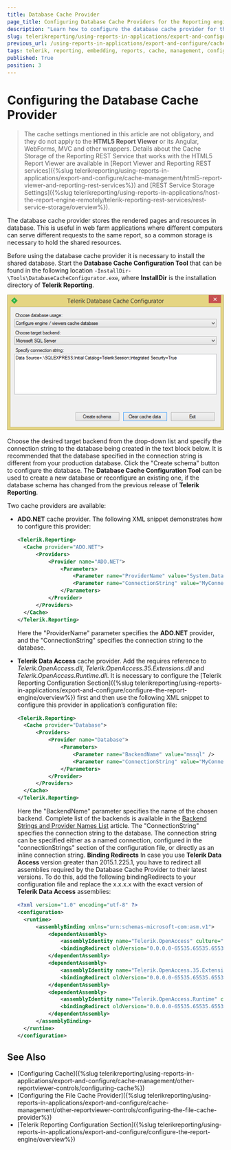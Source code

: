 ```yaml
---
title: Database Cache Provider
page_title: Configuring Database Cache Providers for the Reporting engine
description: "Learn how to configure the database cache provider for the Reporting engine when working with Telerik Reporting."
slug: telerikreporting/using-reports-in-applications/export-and-configure/cache-management/other-reportviewer-controls/configuring-the-database-cache-provider
previous_url: /using-reports-in-applications/export-and-configure/cache-management/other-reportviewer-controls/configuring-the-database-cache-provider, /configuring-telerik-reporting-database-session-state-provider
tags: telerik, reporting, embedding, reports, cache, management, configuring, database, provider
published: True
position: 3
---
```


# Configuring the Database Cache Provider

> The cache settings mentioned in this article are not obligatory, and they do not apply to the **HTML5 Report Viewer** or its Angular, WebForms, MVC and other wrappers. Details about the Cache Storage of the Reporting REST Service that works with the HTML5 Report Viewer are available in [Report Viewer and Reporting REST services]({%slug telerikreporting/using-reports-in-applications/export-and-configure/cache-management/html5-report-viewer-and-reporting-rest-services%}) and [REST Service Storage Settings]({%slug telerikreporting/using-reports-in-applications/host-the-report-engine-remotely/telerik-reporting-rest-services/rest-service-storage/overview%}).

The database cache provider stores the rendered pages and resources in database. This is useful in web farm applications where different computers can serve different requests to the same report, so a common storage is necessary to hold the shared resources.

Before using the database cache provider it is necessary to install the shared database. Start the **Database Cache Configuration Tool** that can be found in the following location `-InstallDir-\Tools\DatabaseCacheConfigurator.exe`, where **InstallDir** is the installation directory of **Telerik Reporting**.

![The Telerik Database Cache Configurator Tool for configuring Database Cache Provider](images/SessionState/sessionmanagement3.png)

Choose the desired target backend from the drop-down list and specify the connection string to the database being created in the text block below. It is recommended that the database specified in the connection string is different from your production database. Click the "Create schema" button to configure the database. The **Database Cache Configuration Tool** can be used to create a new database or reconfigure an existing one, if the database schema has changed from the previous release of **Telerik Reporting**.

Two cache providers are available:

- **ADO.NET** cache provider. The following XML snippet demonstrates how to configure this provider:

  ```XML
  <Telerik.Reporting>
  	<Cache provider="ADO.NET">
  		<Providers>
  			<Provider name="ADO.NET">
  				<Parameters>
  					<Parameter name="ProviderName" value="System.Data.SqlClient" />
  					<Parameter name="ConnectionString" value="MyConnectionString" />
  				</Parameters>
  			</Provider>
  		</Providers>
  	</Cache>
  </Telerik.Reporting>
  ```

  Here the "ProviderName" parameter specifies the **ADO.NET** provider, and the "ConnectionString" specifies the connection string to the database.

- **Telerik Data Access** cache provider. Add the requires reference to _Telerik.OpenAccess.dll_, _Telerik.OpenAccess.35.Extensions.dll_ and _Telerik.OpenAccess.Runtime.dll_. It is necessary to configure the [Telerik Reporting Configuration Section]({%slug telerikreporting/using-reports-in-applications/export-and-configure/configure-the-report-engine/overview%}) first and then use the following XML snippet to configure this provider in application’s configuration file:

  ```XML
  <Telerik.Reporting>
  	<Cache provider="Database">
  		<Providers>
  			<Provider name="Database">
  				<Parameters>
  					<Parameter name="BackendName" value="mssql" />
  					<Parameter name="ConnectionString" value="MyConnectionString" />
  				</Parameters>
  			</Provider>
  		</Providers>
  	</Cache>
  </Telerik.Reporting>
  ```

  Here the "BackendName" parameter specifies the name of the chosen backend. Complete list of the backends is available in the [Backend Strings and Provider Names List](https://docs.telerik.com/data-access/developers-guide/database-specifics/database-specifics-backend-strings-provider-names-list) article. The "ConnectionString" specifies the connection string to the database. The connection string can be specified either as a named connection, configured in the "connectionStrings" section of the configuration file, or directly as an inline connection string. **Binding Redirects** In case you use **Telerik Data Access** version greater than 2015.1.225.1, you have to redirect all assemblies required by the Database Cache Provider to their latest versions. To do this, add the following bindingRedirects to your configuration file and replace the x.x.x.x with the exact version of **Telerik Data Access** assemblies:

  ```XML
  <?xml version="1.0" encoding="utf-8" ?>
  <configuration>
  	<runtime>
  		<assemblyBinding xmlns="urn:schemas-microsoft-com:asm.v1">
  			<dependentAssembly>
  				<assemblyIdentity name="Telerik.OpenAccess" culture="neutral" publicKeyToken="7ce17eeaf1d59342"/>
  				<bindingRedirect oldVersion="0.0.0.0-65535.65535.65535.65535" newVersion="x.x.x.x"/>
  			</dependentAssembly>
  			<dependentAssembly>
  				<assemblyIdentity name="Telerik.OpenAccess.35.Extensions" culture="neutral" publicKeyToken="7ce17eeaf1d59342"/>
  				<bindingRedirect oldVersion="0.0.0.0-65535.65535.65535.65535" newVersion="x.x.x.x"/>
  			</dependentAssembly>
  			<dependentAssembly>
  				<assemblyIdentity name="Telerik.OpenAccess.Runtime" culture="neutral" publicKeyToken="7ce17eeaf1d59342"/>
  				<bindingRedirect oldVersion="0.0.0.0-65535.65535.65535.65535" newVersion="x.x.x.x"/>
  			</dependentAssembly>
  		</assemblyBinding>
  	</runtime>
  </configuration>
  ```

## See Also

- [Configuring Cache]({%slug telerikreporting/using-reports-in-applications/export-and-configure/cache-management/other-reportviewer-controls/configuring-cache%})
- [Configuring the File Cache Provider]({%slug telerikreporting/using-reports-in-applications/export-and-configure/cache-management/other-reportviewer-controls/configuring-the-file-cache-provider%})
- [Telerik Reporting Configuration Section]({%slug telerikreporting/using-reports-in-applications/export-and-configure/configure-the-report-engine/overview%})
